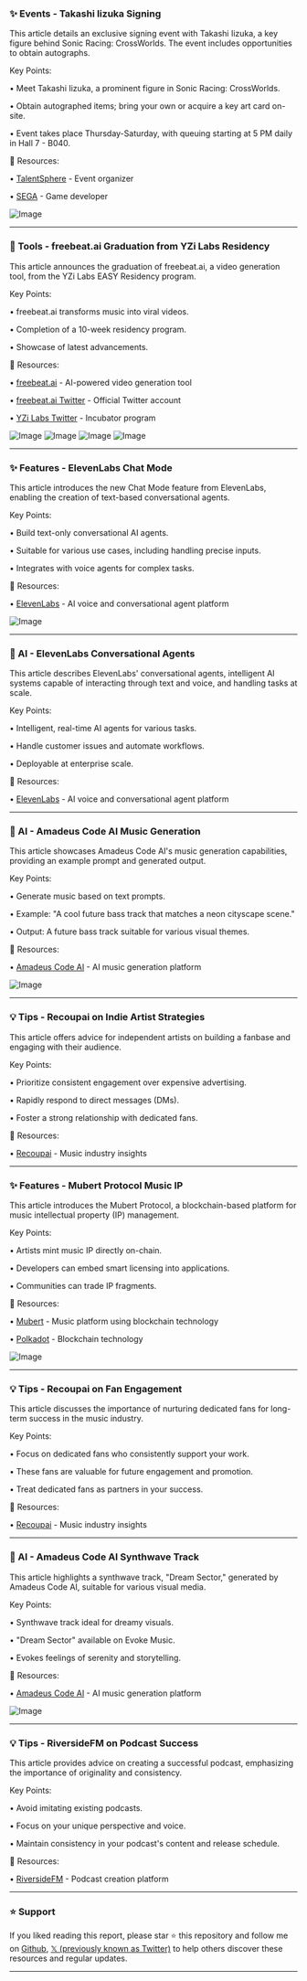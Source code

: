 ### ✨ Events - Takashi Iizuka Signing

This article details an exclusive signing event with Takashi Iizuka, a key figure behind Sonic Racing: CrossWorlds.  The event includes opportunities to obtain autographs.


Key Points:

• Meet Takashi Iizuka, a prominent figure in Sonic Racing: CrossWorlds.

• Obtain autographed items; bring your own or acquire a key art card on-site.


• Event takes place Thursday-Saturday, with queuing starting at 5 PM daily in Hall 7 - B040.


🔗 Resources:

• [TalentSphere](https://x.com/TalentSphereai) - Event organizer

• [SEGA](https://x.com/SEGA) - Game developer

![Image](https://pbs.twimg.com/media/GyugqFFWIAAEFr2?format=jpg&name=small)

---
### 🚀 Tools - freebeat.ai Graduation from YZi Labs Residency

This article announces the graduation of freebeat.ai, a video generation tool, from the YZi Labs EASY Residency program.


Key Points:

• freebeat.ai transforms music into viral videos.

• Completion of a 10-week residency program.


• Showcase of latest advancements.



🔗 Resources:

• [freebeat.ai](http://freebeat.ai) - AI-powered video generation tool

• [freebeat.ai Twitter](https://x.com/freebeat_ai) - Official Twitter account

• [YZi Labs Twitter](https://x.com/yzilabs) - Incubator program

![Image](https://pbs.twimg.com/amplify_video_thumb/1957848096576012288/img/Yi8kg-xgYpV30njU.jpg)
![Image](https://pbs.twimg.com/media/GyrPaYkaoAED3d2?format=jpg&name=240x240)
![Image](https://pbs.twimg.com/media/GyrPdB9a8AAmvwI?format=jpg&name=120x120)
![Image](https://pbs.twimg.com/media/GyrTPKbawAA_zbl?format=jpg&name=120x120)

---
### ✨ Features - ElevenLabs Chat Mode

This article introduces the new Chat Mode feature from ElevenLabs, enabling the creation of text-based conversational agents.


Key Points:

• Build text-only conversational AI agents.

• Suitable for various use cases, including handling precise inputs.


• Integrates with voice agents for complex tasks.



🔗 Resources:

• [ElevenLabs](https://x.com/elevenlabsio) - AI voice and conversational agent platform

![Image](https://pbs.twimg.com/media/GyuSzsIWUAAo2_a?format=jpg&name=small)

---
### 🤖 AI - ElevenLabs Conversational Agents

This article describes ElevenLabs' conversational agents, intelligent AI systems capable of interacting through text and voice, and handling tasks at scale.


Key Points:

• Intelligent, real-time AI agents for various tasks.

• Handle customer issues and automate workflows.


• Deployable at enterprise scale.


🔗 Resources:

• [ElevenLabs](https://x.com/elevenlabsio) - AI voice and conversational agent platform


---
### 🤖 AI - Amadeus Code AI Music Generation

This article showcases Amadeus Code AI's music generation capabilities, providing an example prompt and generated output.


Key Points:

• Generate music based on text prompts.

• Example:  "A cool future bass track that matches a neon cityscape scene."


• Output: A future bass track suitable for various visual themes.



🔗 Resources:

• [Amadeus Code AI](https://x.com/AmadeusCodeAI) - AI music generation platform

![Image](https://pbs.twimg.com/amplify_video_thumb/1956493267006074880/img/6pLmO3jh6PngKOui.jpg)

---
### 💡 Tips - Recoupai on Indie Artist Strategies

This article offers advice for independent artists on building a fanbase and engaging with their audience.


Key Points:

• Prioritize consistent engagement over expensive advertising.

• Rapidly respond to direct messages (DMs).


• Foster a strong relationship with dedicated fans.


🔗 Resources:

• [Recoupai](https://x.com/recoupai) -  Music industry insights


---
### ✨ Features - Mubert Protocol Music IP

This article introduces the Mubert Protocol, a blockchain-based platform for music intellectual property (IP) management.


Key Points:

• Artists mint music IP directly on-chain.

• Developers can embed smart licensing into applications.


• Communities can trade IP fragments.


🔗 Resources:

• [Mubert](https://x.com/mubertapp) - Music platform using blockchain technology

• [Polkadot](https://x.com/Polkadot) - Blockchain technology

![Image](https://pbs.twimg.com/media/Gyeul5HWkAAraor?format=jpg&name=small)

---
### 💡 Tips - Recoupai on Fan Engagement

This article discusses the importance of nurturing dedicated fans for long-term success in the music industry.


Key Points:

• Focus on dedicated fans who consistently support your work.

• These fans are valuable for future engagement and promotion.


• Treat dedicated fans as partners in your success.


🔗 Resources:

• [Recoupai](https://x.com/recoupai) -  Music industry insights


---
### 🤖 AI - Amadeus Code AI Synthwave Track

This article highlights a synthwave track, "Dream Sector," generated by Amadeus Code AI, suitable for various visual media.


Key Points:

• Synthwave track ideal for dreamy visuals.

• "Dream Sector" available on Evoke Music.


• Evokes feelings of serenity and storytelling.



🔗 Resources:

• [Amadeus Code AI](https://x.com/AmadeusCodeAI) - AI music generation platform

![Image](https://pbs.twimg.com/amplify_video_thumb/1955768592328273922/img/BKRlRr3ljmD2Oa9L.jpg)

---
### 💡 Tips - RiversideFM on Podcast Success

This article provides advice on creating a successful podcast, emphasizing the importance of originality and consistency.


Key Points:

• Avoid imitating existing podcasts.

• Focus on your unique perspective and voice.


• Maintain consistency in your podcast's content and release schedule.



🔗 Resources:

• [RiversideFM](https://x.com/RiversidedotFM) - Podcast creation platform


---

### ⭐️ Support

If you liked reading this report, please star ⭐️ this repository and follow me on [Github](https://github.com/Drix10), [𝕏 (previously known as Twitter)](https://x.com/DRIX_10_) to help others discover these resources and regular updates.

---